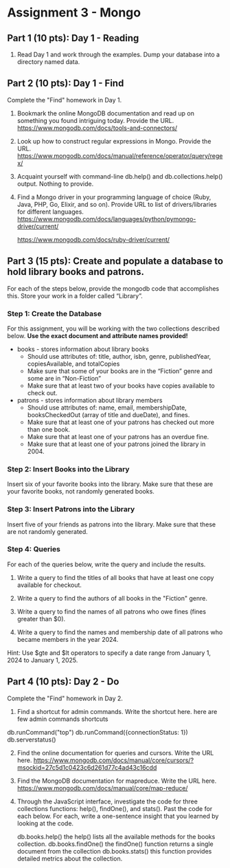 # Assignment 3 - Mongo

## Part 1 (10 pts): Day 1 - Reading

1. Read Day 1 and work through the examples. Dump your database into a
    directory named data.

## Part 2 (10 pts): Day 1 - Find

Complete the "Find" homework in Day 1.

1. Bookmark the online MongoDB documentation and read up on something
    you found intriguing today. Provide the URL.
https://www.mongodb.com/docs/tools-and-connectors/




2. Look up how to construct regular expressions in Mongo. Provide the URL.
https://www.mongodb.com/docs/manual/reference/operator/query/regex/



3. Acquaint yourself with command-line db.help() and db.collections.help() output.
    Nothing to provide.



4. Find a Mongo driver in your programming language of choice (Ruby, Java,
    PHP, Go, Elixir, and so on). Provide URL to list of drivers/libraries for
    different languages.
    https://www.mongodb.com/docs/languages/python/pymongo-driver/current/

    https://www.mongodb.com/docs/ruby-driver/current/



## Part 3 (15 pts): Create and populate a database to hold library books and patrons.
For each of the steps below, provide the mongodb code that accomplishes this. Store your work in a folder called “Library”.

### Step 1: Create the Database

For this assignment, you will be working with the two collections described below. **Use the exact document and attribute names provided!**
* books - stores information about library books
    * Should use attributes of:  title, author, isbn, genre, publishedYear, copiesAvailable, and totalCopies
    * Make sure that some of your books are in the “Fiction” genre and some are in “Non-Fiction”
    * Make sure that at least two of your books have copies available to check out.
* patrons - stores information about library members
    * Should use attributes of:    name, email, membershipDate, booksCheckedOut (array of title and dueDate), and fines.
    * Make sure that at least one of your patrons has checked out more than one book.
    * Make sure that at least one of your patrons has an overdue fine.
    * Make sure that at least one of your patrons joined the library in 2004.

### Step 2: Insert Books into the Library
Insert six of your favorite books into the library.  Make sure that these are your favorite books, not randomly generated books.

### Step 3: Insert Patrons into the Library
Insert five of your friends as patrons into the library. Make sure that these are not randomly generated.

### Step 4: Queries
For each of the queries below, write the query and include the results.

1. Write a query to find the titles of all books that have at least one copy available for checkout.

2. Write a query to find the authors of all books in the "Fiction" genre.

3. Write a query to find the names of all patrons who owe fines (fines greater than $0).

4. Write a query to find the names and membership date of all patrons who became members in the year 2024.

Hint: Use $gte and $lt operators to specify a date range from January 1, 2024 to January 1, 2025.

## Part 4 (10 pts): Day 2 - Do

Complete the "Find" homework in Day 2.

1. Find a shortcut for admin commands. Write the shortcut here.
here are few admin commands shortcuts

db.runCommand("top")
db.runCommand({connectionStatus: 1})
db.serverstatus()

2. Find the online documentation for queries and cursors. Write the URL here.
https://www.mongodb.com/docs/manual/core/cursors/?msockid=27c5d1c0423c6d261d77c4ad43c16cdd

3. Find the MongoDB documentation for mapreduce. Write the URL here.
https://www.mongodb.com/docs/manual/core/map-reduce/


4. Through the JavaScript interface, investigate the code for three collections
    functions: help(), findOne(), and stats(). Past the code for each below.
    For each, write a one-sentence insight that you learned by looking at
    the code.
    
    db.books.help()
    the help() lists all the available methods for the books collection.
    db.books.findOne()
    the findOne() function returns a single document from the collection
    db.books.stats()
    this function provides detailed metrics about the collection.
